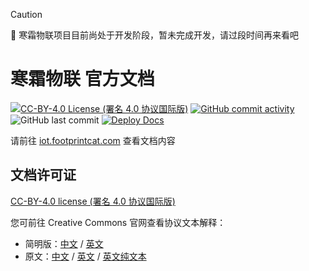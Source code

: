 > [!CAUTION]
> 🚧 寒霜物联项目目前尚处于开发阶段，暂未完成开发，请过段时间再来看吧

# 寒霜物联 官方文档

<!-- https://shields.io/badges/static-badge -->
[![CC-BY-4.0 License (署名 4.0 协议国际版)](https://img.shields.io/badge/License-CC--BY--4.0_License-cyan?logo=creativecommons)](https://opensource.org/license/BSD-3-Clause) [![GitHub commit activity](https://img.shields.io/github/commit-activity/t/footprintcat/frost-iot-docs)](https://github.com/footprintcat/frost-iot-docs/commits/) ![GitHub last commit](https://img.shields.io/github/last-commit/footprintcat/frost-iot-docs) [![Deploy Docs](https://github.com/footprintcat/frost-iot-docs/actions/workflows/deploy.yml/badge.svg?branch=main)](https://github.com/footprintcat/frost-iot-docs/actions/workflows/deploy.yml)

请前往 [iot.footprintcat.com](https://iot.footprintcat.com) 查看文档内容

## 文档许可证

[CC-BY-4.0 license (署名 4.0 协议国际版)](LICENSE)

您可前往 Creative Commons 官网查看协议文本解释：
- 简明版：[中文](https://creativecommons.org/licenses/by/4.0/deed.zh-hans) / [英文](https://creativecommons.org/licenses/by/4.0/)
- 原文：[中文](https://creativecommons.org/licenses/by/4.0/legalcode.zh-hans) / [英文](https://creativecommons.org/licenses/by/4.0/legalcode.en) / [英文纯文本](https://creativecommons.org/licenses/by/4.0/legalcode.txt)
